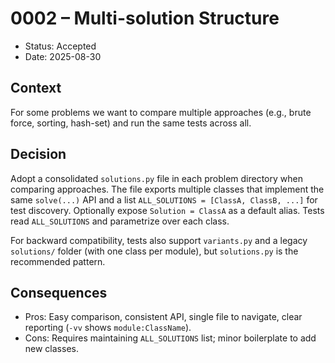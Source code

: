 # 0002 – Multi-solution Structure

- Status: Accepted
- Date: 2025-08-30

## Context

For some problems we want to compare multiple approaches (e.g., brute force, sorting, hash-set) and run the same tests across all.

## Decision

Adopt a consolidated `solutions.py` file in each problem directory when comparing approaches. The file exports multiple classes that implement the same `solve(...)` API and a list `ALL_SOLUTIONS = [ClassA, ClassB, ...]` for test discovery. Optionally expose `Solution = ClassA` as a default alias. Tests read `ALL_SOLUTIONS` and parametrize over each class.

For backward compatibility, tests also support `variants.py` and a legacy `solutions/` folder (with one class per module), but `solutions.py` is the recommended pattern.

## Consequences

- Pros: Easy comparison, consistent API, single file to navigate, clear reporting (`-vv` shows `module:ClassName`).
- Cons: Requires maintaining `ALL_SOLUTIONS` list; minor boilerplate to add new classes.
